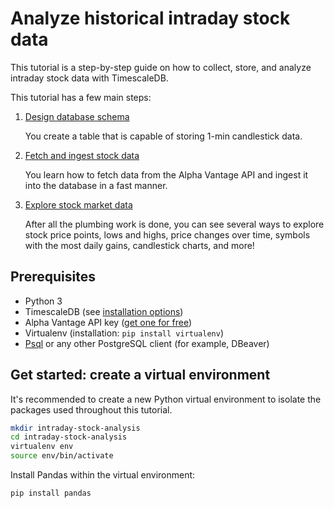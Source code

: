 # Analyze historical intraday stock data

This tutorial is a step-by-step guide on how to collect, store, and analyze intraday stock data
with TimescaleDB.

This tutorial has a few main steps:

1. [Design database schema][design-schema]

   You create a table that is capable of storing 1-min candlestick data.
2. [Fetch and ingest stock data][fetch-ingest]

   You learn how to fetch data from the Alpha Vantage API and ingest it into the database in a fast manner.
3. [Explore stock market data][explore]

   After all the plumbing work is done, you can see several ways to explore stock price points, lows and highs, price changes over time, symbols with the most daily gains, candlestick charts, and more!


## Prerequisites

* Python 3
* TimescaleDB (see [installation options][install-timescale])
* Alpha Vantage API key ([get one for free][alpha-vantage-apikey])
* Virtualenv (installation: `pip install virtualenv`)
* [Psql][psql-install] or any other PostgreSQL client (for example, DBeaver)

## Get started: create a virtual environment

It's recommended to create a new Python virtual environment to isolate the packages used
throughout this tutorial.

```bash
mkdir intraday-stock-analysis
cd intraday-stock-analysis
virtualenv env
source env/bin/activate
```

Install Pandas within the virtual environment:
```bash
pip install pandas
```


[install-timescale]: /install/latest/
[alpha-vantage-apikey]: https://www.alphavantage.co/support/#api-key
[design-schema]: /tutorials/analyze-intraday-stocks/design-schema
[fetch-ingest]: /tutorials/analyze-intraday-stocks/fetch-and-ingest
[explore]: /tutorials/analyze-intraday-stocks/explore-stocks-data
[psql-install]: /how-to-guides/connecting/psql
